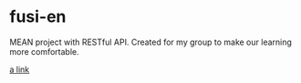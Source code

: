 # fusi-en
MEAN project with RESTful API.
Created for my group to make our learning more comfortable.

[a link](http://fusi-en.herokuapp.com)
